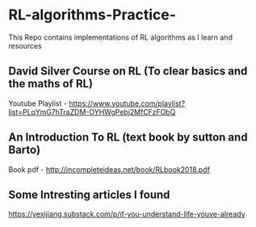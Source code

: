 # RL-algorithms-Practice-
This Repo contains implementations of RL algorithms as I learn and resources 

## David Silver Course on RL (To clear basics and the maths of RL)

Youtube Playlist - https://www.youtube.com/playlist?list=PLqYmG7hTraZDM-OYHWgPebj2MfCFzFObQ

## An Introduction To RL (text book by sutton and Barto)

Book pdf - http://incompleteideas.net/book/RLbook2018.pdf

## Some Intresting articles I found 

https://yexijiang.substack.com/p/if-you-understand-life-youve-already

